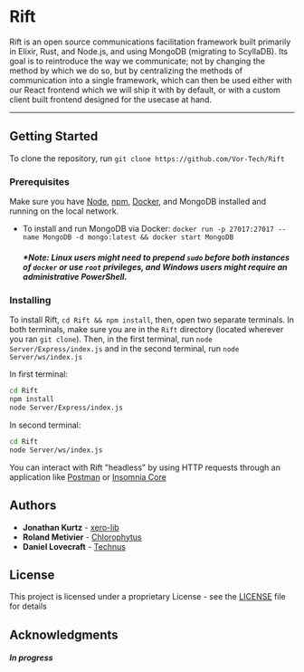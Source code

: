 # Rift

Rift is an open source communications facilitation framework built primarily in Elixir, Rust, and Node.js, and using MongoDB (migrating to ScyllaDB). Its goal is to reintroduce the way we communicate; not by changing the method by which we do so, but by centralizing the methods of communication into a single framework, which can then be used either with our React frontend which we will ship it with by default, or with a custom client built frontend designed for the usecase at hand.

---

## Getting Started

To clone the repository, run `git clone https://github.com/Vor-Tech/Rift`

### Prerequisites

Make sure you have [Node](https://nodejs.org/en/), [npm](https://www.npmjs.com/get-npm), [Docker](https://www.docker.com/get-started), and MongoDB installed and running on the local network.

- To install and run MongoDB via Docker: `docker run -p 27017:27017 --name MongoDB -d mongo:latest && docker start MongoDB`

  ##### \*Note: Linux users might need to prepend `sudo` before both instances of `docker` or use `root` privileges, and Windows users might require an administrative PowerShell.

### Installing

To install Rift, `cd Rift && npm install`, then, open two separate terminals. In both terminals, make sure you are in the `Rift` directory (located wherever you ran `git clone`). Then, in the first terminal, run `node Server/Express/index.js` and in the second terminal, run `node Server/ws/index.js`

In first terminal:

```bash
cd Rift
npm install
node Server/Express/index.js
```

In second terminal:

```bash
cd Rift
node Server/ws/index.js
```

You can interact with Rift "headless" by using HTTP requests through an application like [Postman](https://www.postman.com/) or [Insomnia Core](https://insomnia.rest/)

## Authors

- **Jonathan Kurtz** - [xero-lib](https://github.com/xero-lib)
- **Roland Metivier** - [Chlorophytus](https://github.com/Chlorophytus)
- **Daniel Lovecraft** - [Technus](https://github.com/Technus)

## License

This project is licensed under a proprietary License - see the [LICENSE](LICENSE) file for details

## Acknowledgments

##### In progress
